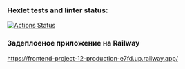 ### Hexlet tests and linter status:
[![Actions Status](https://github.com/AlexanderRyzhov/frontend-project-12/workflows/hexlet-check/badge.svg)](https://github.com/AlexanderRyzhov/frontend-project-12/actions)

### Задеплоеное приложение на Railway
https://frontend-project-12-production-e7fd.up.railway.app/